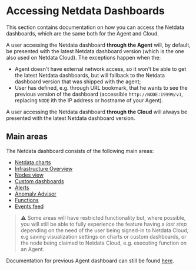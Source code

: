 # Accessing Netdata Dashboards

This section contains documentation on how you can access the Netdata dashboards, which are the same both for the Agent and Cloud.

A user accessing the Netdata dashboard **through the Agent** will, by default, be presented with the latest Netdata dashboard version (which is the one also used on Netdata Cloud).
The exceptions happen when the:
* Agent doesn't have external network access, so it won't be able to get the latest Netdata dashboards, but will fallback to the Netdata dashboard version that 
was shipped with the agent;
* User has defined, e.g. through URL bookmark, that he wants to see the previous version of the dashboard (accessible `http://NODE:19999/v1`, replacing `NODE` ith the IP address or hostname of your Agent). 

A user accessing the Netdata dashboard **through the Cloud** will always be presented with the latest Netdata dashboard version.

## Main areas

The Netdata dashboard consists of the following main areas:
* [Netdata charts](https://github.com/netdata/netdata/blob/master/docs/cloud/visualize/interact-new-charts.md)
* [Infrastructure Overview](https://github.com/netdata/netdata/blob/master/docs/visualize/overview-infrastructure.md)
* [Nodes view](https://github.com/netdata/netdata/blob/master/docs/cloud/visualize/nodes.md)
* [Custom dashboards](https://learn.netdata.cloud/docs/visualizations/custom-dashboards)
* [Alerts](https://github.com/netdata/netdata/blob/master/docs/monitor/view-active-alarms.md)
* [Anomaly Advisor](https://github.com/netdata/netdata/blob/master/docs/cloud/insights/anomaly-advisor.md)
* [Functions](https://github.com/netdata/netdata/blob/master/docs/cloud/netdata-functions.md)
* [Events feed](https://github.com/netdata/netdata/blob/master/docs/cloud/insights/events-feed.md)

> ⚠️ Some areas will have restricted functionality but, where possible, you will still be able to fully experience the feature having a _last step_ depending on the need of the user being signed-in to Netdata Cloud, e.g saving visualization settings on charts or custom dashboards, or the node being claimed to Netdata Cloud, e.g. executing function on an Agent.


Documentation for previous Agent dashboard can still be found [here](https://github.com/netdata/netdata/blob/master/web/gui/README.md).